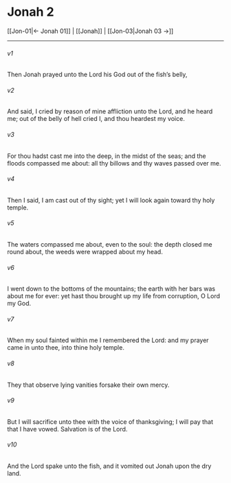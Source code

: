 # Jonah 2

[[Jon-01|← Jonah 01]] | [[Jonah]] | [[Jon-03|Jonah 03 →]]
***

###### v1
Then Jonah prayed unto the Lord his God out of the fish’s belly,
###### v2
And said, I cried by reason of mine affliction unto the Lord, and he heard me; out of the belly of hell cried I, and thou heardest my voice.
###### v3
For thou hadst cast me into the deep, in the midst of the seas; and the floods compassed me about: all thy billows and thy waves passed over me.
###### v4
Then I said, I am cast out of thy sight; yet I will look again toward thy holy temple.
###### v5
The waters compassed me about, even to the soul: the depth closed me round about, the weeds were wrapped about my head.
###### v6
I went down to the bottoms of the mountains; the earth with her bars was about me for ever: yet hast thou brought up my life from corruption, O Lord my God.
###### v7
When my soul fainted within me I remembered the Lord: and my prayer came in unto thee, into thine holy temple.
###### v8
They that observe lying vanities forsake their own mercy.
###### v9
But I will sacrifice unto thee with the voice of thanksgiving; I will pay that that I have vowed. Salvation is of the Lord.
###### v10
And the Lord spake unto the fish, and it vomited out Jonah upon the dry land. 
